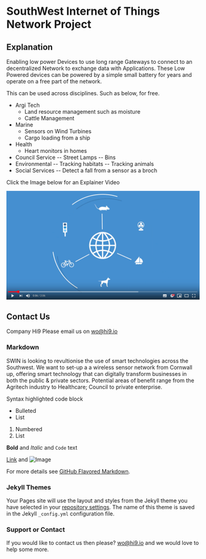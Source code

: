 # SouthWest Internet of Things Network Project

## Explanation

Enabling low power Devices to use long range Gateways to connect to an  decentralized Network to exchange data with Applications. These Low Powered devices can be powered by a simple small battery for years and operate on a free part of the network.

This can be used across disciplines. Such as below, for free.

- Argi Tech
  - Land resource management such as moisture
  - Cattle Management
- Marine
  - Sensors on Wind Turbines
  - Cargo loading from a ship
- Health
  - Heart monitors in homes
- Council Service
  -- Street Lamps
  -- Bins
- Environmental
  -- Tracking habitats
  -- Tracking animals
- Social Services
  --  Detect a fall from a sensor as a broch

Click the Image below for an Explainer Video

[![Explainer Video](/images/video-shot.png)](https://www.youtube.com/watch?v=Q2So47rLOqgE "Things Network")

## Contact Us

Company Hi9
Please email us on [wo@hi9.io](mailto:wo@hi9.io)

### Markdown

SWIN is looking to revultionise the use of smart technologies across the Southwest. We want to set-up a a wireless sensor network from Cornwall up, offering smart technology that can digitally transform businesses in both the public & private sectors. Potential areas of benefit range from the Agritech industry to Healthcare; Council to private enterprise.

Syntax highlighted code block

- Bulleted
- List

1. Numbered
2. List

**Bold** and _Italic_ and `Code` text

[Link](url) and ![Image](src)

For more details see [GitHub Flavored Markdown](https://guides.github.com/features/mastering-markdown/).

### Jekyll Themes

Your Pages site will use the layout and styles from the Jekyll theme you have selected in your [repository settings](https://github.com/woisme/sw-iot-network/settings). The name of this theme is saved in the Jekyll `_config.yml` configuration file.

### Support or Contact

If you would like to contact us then please? [wo@hi9.io](mailto:wo@hi9.io) and we would love to help some more.
